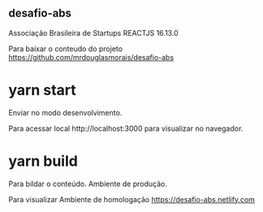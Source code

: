 ## desafio-abs
Associação Brasileira de Startups
REACTJS 16.13.0

Para baixar o conteudo do projeto
https://github.com/mrdouglasmorais/desafio-abs

# yarn start
Enviar no modo desenvolvimento.

Para acessar local http://localhost:3000 para visualizar no navegador.

# yarn build
Para bildar o conteúdo.
Ambiente de produção.

Para visualizar
Ambiente de homologação
https://desafio-abs.netlify.com